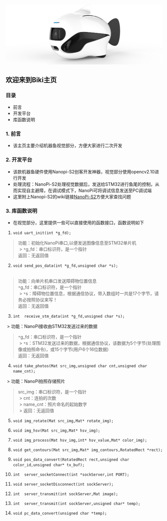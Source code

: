 ![img](/biki.png)

## 欢迎来到Biki主页<br>

### 目录

- 前言
- 开发平台
- 库函数说明

### 1. 前言
- 该主页主要介绍机器鱼视觉部分，方便大家进行二次开发<br>

### 2. 开发平台
- 该款机器鱼硬件使用Nanopi-S2创客开发神器，视觉部分使用opencv2.10进行开发<br>
- 处理流程：NanoPi-S2处理视觉数据后，发送给STM32进行鱼尾的控制，从而实现自主避障，在调试模式下，NanoPi可将调试信息发送至PC调试端<br>
- 这里附上Nanopi-S2的wiki链接[NanoPi-S2](http://wiki.friendlyarm.com/wiki/index.php/NanoPi_S2/zh)方便大家查找问题

### 3. 库函数说明
- 在视觉部分，这里提供一些可以直接使用的函数接口，函数说明如下

1. `void uart_init(int *g_fd);`<br>

  > 功能：初始化NanoPi串口,以便发送图像信息至STM32单片机<br>
  > `*`g_fd：串口标识符，是一个指针<br>
  > 返回：无返回值<br>
  
2. `void send_pos_data(int *g_fd,unsigned char *s);`<br>
  
  > 功能：向单片机串口发送障碍物位置信息<br>
  > `*`g_fd：串口标识符，是一个指针<br>
  > `*`s：障碍物位置信息，根据通信协议，带入数组时一共是17个字节，请务必按照协议来写！<br>
  > 返回：无返回值<br>
  
3. `int  receive_stm_data(int *g_fd,unsigned char *s);`

  > 功能：NanoPi接收由STM32发送过来的数据<br>
  > `*`g_fd：串口标识符，是一个指针<br>
  > `*`s：STM32发送过来的数据，根据通信协议，该数据为5个字节(处理图像或拍照命令)，或15个字节(用户6个16位数据)<br>
  > 返回：无返回值<br>
  
4. `void take_photos(Mat src_img,unsigned char cnt,unsigned char name_cnt);`

  > 功能：NanoPi拍照存储照片<br>
  > src_img：串口标识符，是一个指针<br>
  > cnt：连拍的次数<br>
  > name_cnt：照片命名的起始数字<br>
  > 返回：无返回值<br>
  
5. `void img_rotate(Mat src_img,Mat* rotate_img);`
6. `void img_hsv(Mat src_img,Mat* hsv_img);`
7. `void img_process(Mat hsv_img,int* hsv_value,Mat* color_img);`
8. `void get_contours(Mat src_img,Mat* img_contours,RotatedRect *rect);`
9. `void pos_data_convert(RotatedRect rect,unsigned char color_id,unsigned char* tx_buf);`

10. `int  server_socketConnect(int *sockServer,int PORT);`
11. `void server_socketDisconnect(int sockServer);`
12. `int  server_transmit(int sockServer,Mat image);`
13. `int  server_transmit(int sockServer,unsigned char* temp);`
14. `void pc_data_convert(unsigned char *temp);`


